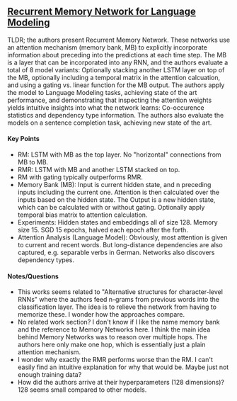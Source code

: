 ## [Recurrent Memory Network for Language Modeling](http://arxiv.org/abs/1601.01272)

TLDR; the authors present Recurrent Memory Network. These networks use an attention mechanism (memory bank, MB) to explicitly incorporate information about preceding into the predictions at each time step. The MB is a layer that can be incorporated into any RNN, and the authors evaluate a total of 8 model variants: Optionally stacking another LSTM layer on top of the MB, optionally including a temporal matrix in the attention calcuation, and using a gating vs. linear function for the MB  output. The authors apply the model to Language Modeling tasks, achieving state of the art performance, and demonstrating that inspecting the attention weights yields intuitive insights into what the network learns: Co-occurence statistics and dependency type information. The authors also evaluate the models on a sentence completion task, achieving new state of the art.


#### Key Points

- RM: LSTM with MB as the top layer. No "horizontal" connections from MB to MB.
- RMR:  LSTM with MB and another LSTM stacked on top.
- RM with gating typically outperforms RMR.
- Memory Bank (MB): Input is current hidden state, and n preceding inputs including the current one. Attention is then calculated over the inputs based on the hidden state. The Output is a new hidden state, which can be calculated with or without gating. Optionally apply temporal bias matrix to attention calculation.
- Experiments: Hidden states and embeddings all of size 128. Memory size 15. SGD 15 epochs, halved each epoch after the forth.
- Attention Analysis (Language Model): Obviously, most attention is given to current and recent words. But long-distance dependencies are also captured, e.g. separable verbs in German. Networks also discovers dependency types.


#### Notes/Questions

- This works seems related to "Alternative structures for character-level RNNs" where the authors feed n-grams from previous words into the classification layer. The idea is to relieve the network from having to memorize these. I wonder how the approaches compare. 
- No related work section? I don't know if I like the name memory bank and the reference to Memory Networks here. I think the main idea behind Memory Networks was to reason over multiple hops. The authors here only make one hop, which is essentially just a plain attention mechanism.
- I wonder why exactly the RMR performs worse than the RM. I can't easily find an intuitive explanation for why that would be. Maybe just not enough training data?
- How did the authors arrive at their hyperparameters (128 dimensions)? 128 seems small compared to other models.
